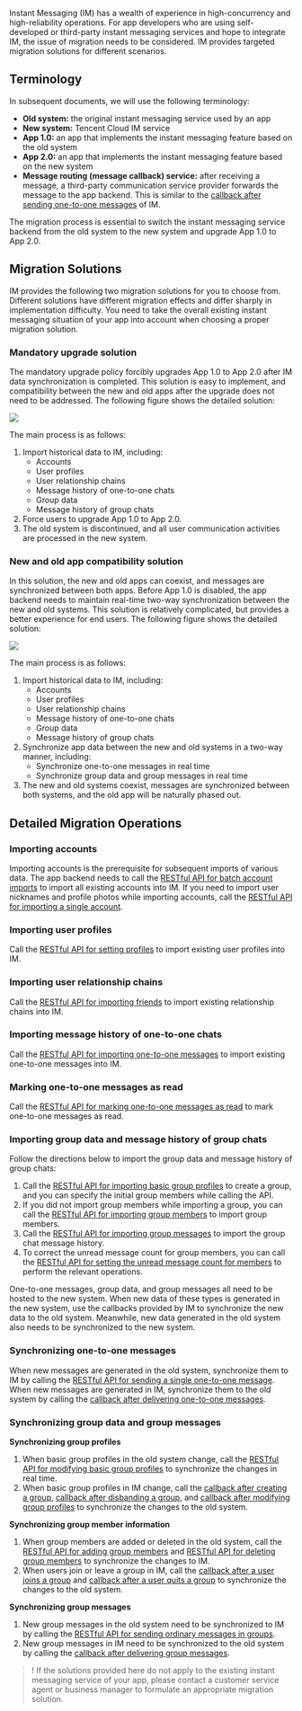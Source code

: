Instant Messaging (IM) has a wealth of experience in high-concurrency and high-reliability operations. For app developers who are using self-developed or third-party instant messaging services and hope to integrate IM, the issue of migration needs to be considered. IM provides targeted migration solutions for different scenarios.

## Terminology

In subsequent documents, we will use the following terminology:

- **Old system:** the original instant messaging service used by an app
- **New system:** Tencent Cloud IM service
- **App 1.0:** an app that implements the instant messaging feature based on the old system
- **App 2.0:** an app that implements the instant messaging feature based on the new system
- **Message routing (message callback) service:** after receiving a message, a third-party communication service provider forwards the message to the app backend. This is similar to the [callback after sending one-to-one messages](https://intl.cloud.tencent.com/document/product/1047/34365) of IM.

The migration process is essential to switch the instant messaging service backend from the old system to the new system and upgrade App 1.0 to App 2.0.

## Migration Solutions

IM provides the following two migration solutions for you to choose from. Different solutions have different migration effects and differ sharply in implementation difficulty. You need to take the overall existing instant messaging situation of your app into account when choosing a proper migration solution.

### Mandatory upgrade solution

The mandatory upgrade policy forcibly upgrades App 1.0 to App 2.0 after IM data synchronization is completed. This solution is easy to implement, and compatibility between the new and old apps after the upgrade does not need to be addressed. The following figure shows the detailed solution:

![](https://main.qcloudimg.com/raw/e37a5686c81c73827c20312169c3ecc0.png)

The main process is as follows:

1. Import historical data to IM, including:
   - Accounts
   - User profiles
   - User relationship chains
   - Message history of one-to-one chats
   - Group data
   - Message history of group chats
2. Force users to upgrade App 1.0 to App 2.0.
3. The old system is discontinued, and all user communication activities are processed in the new system.

### New and old app compatibility solution

In this solution, the new and old apps can coexist, and messages are synchronized between both apps. Before App 1.0 is disabled, the app backend needs to maintain real-time two-way synchronization between the new and old systems. This solution is relatively complicated, but provides a better experience for end users. The following figure shows the detailed solution:

![](https://main.qcloudimg.com/raw/3b19fed85458fa96ae7110fea8cb8e41.png)

The main process is as follows:

1. Import historical data to IM, including:
   - Accounts
   - User profiles
   - User relationship chains
   - Message history of one-to-one chats
   - Group data
   - Message history of group chats
2. Synchronize app data between the new and old systems in a two-way manner, including:
   - Synchronize one-to-one messages in real time
   - Synchronize group data and group messages in real time
3. The new and old systems coexist, messages are synchronized between both systems, and the old app will be naturally phased out.

## Detailed Migration Operations

### Importing accounts

Importing accounts is the prerequisite for subsequent imports of various data.
The app backend needs to call the [RESTful API for batch account imports](https://intl.cloud.tencent.com/document/product/1047/34954) to import all existing accounts into IM. If you need to import user nicknames and profile photos while importing accounts, call the [RESTful API for importing a single account](https://intl.cloud.tencent.com/document/product/1047/34953).

### Importing user profiles

Call the [RESTful API for setting profiles](https://intl.cloud.tencent.com/document/product/1047/34916) to import existing user profiles into IM.

### Importing user relationship chains

Call the [RESTful API for importing  friends](https://www.tencentcloud.com/document/product/1047/34903) to import existing relationship chains into IM.

### Importing message history of one-to-one chats

Call the [RESTful API for importing one-to-one messages](https://intl.cloud.tencent.com/document/product/1047/35014) to import existing one-to-one messages into IM.

### Marking one-to-one messages as read

Call the [RESTful API for marking one-to-one messages as read](https://intl.cloud.tencent.com/document/product/1047/38996) to mark one-to-one messages as read.

### Importing group data and message history of group chats

Follow the directions below to import the group data and message history of group chats:

1. Call the [RESTful API for importing basic group profiles](https://intl.cloud.tencent.com/document/product/1047/34967) to create a group, and you can specify the initial group members while calling the API.
2. If you did not import group members while importing a group, you can call the [RESTful API for importing group members](https://intl.cloud.tencent.com/document/product/1047/34969) to import group members.
3. Call the [RESTful API for importing group messages](https://intl.cloud.tencent.com/document/product/1047/34968) to import the group chat message history.
4. To correct the unread message count for group members, you can call the [RESTful API for setting the unread message count for members](https://intl.cloud.tencent.com/document/product/1047/34909) to perform the relevant operations.

One-to-one messages, group data, and group messages all need to be hosted to the new system. When new data of these types is generated in the new system, use the callbacks provided by IM to synchronize the new data to the old system. Meanwhile, new data generated in the old system also needs to be synchronized to the new system.

### Synchronizing one-to-one messages

When new messages are generated in the old system, synchronize them to IM by calling the [RESTful API for sending a single one-to-one message](https://intl.cloud.tencent.com/document/product/1047/34919). When new messages are generated in IM, synchronize them to the old system by calling the [callback after delivering one-to-one messages](https://intl.cloud.tencent.com/document/product/1047/34365).

### Synchronizing group data and group messages

**Synchronizing group profiles**

1. When basic group profiles in the old system change, call the [RESTful API for modifying basic group profiles](https://intl.cloud.tencent.com/document/product/1047/34962) to synchronize the changes in real time.
2. When basic group profiles in IM change, call the [callback after creating a group](https://intl.cloud.tencent.com/document/product/1047/34369), [callback after disbanding a group](https://intl.cloud.tencent.com/document/product/1047/34377), and [callback after modifying group profiles](https://intl.cloud.tencent.com/document/product/1047/34378) to synchronize the changes to the old system.

**Synchronizing group member information**

1. When group members are added or deleted in the old system, call the [RESTful API for adding group members](https://intl.cloud.tencent.com/document/product/1047/34962) and [RESTful API for deleting group members](https://intl.cloud.tencent.com/document/product/1047/34949) to synchronize the changes to IM.
2. When users join or leave a group in IM, call the [callback after a user joins a group](https://intl.cloud.tencent.com/document/product/1047/34372) and [callback after a user quits a group](https://intl.cloud.tencent.com/document/product/1047/34373) to synchronize the changes to the old system.

**Synchronizing group messages**

1. New group messages in the old system need to be synchronized to IM by calling the [RESTful API for sending ordinary messages in groups](https://intl.cloud.tencent.com/document/product/1047/34959).
2. New group messages in IM need to be synchronized to the old system by calling the [callback after delivering group messages](https://intl.cloud.tencent.com/document/product/1047/34375).

>! If the solutions provided here do not apply to the existing instant messaging service of your app, please contact a customer service agent or business manager to formulate an appropriate migration solution.
